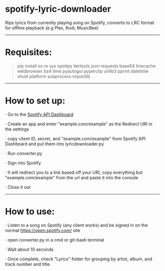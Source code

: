 # **spotify-lyric-downloader**
Rips lyrics from currently playing song on Spotify, converts to LRC format for offline playback (e.g Plex, Kodi, MusicBee)

---------------------------------------------------------------------
# Requisites:

> pip install os re sys spotipy itertools json requests base64 linecache webbrowser bs4 time pyautogui pyperclip urllib3 pprint datetime shutil platform subprocess importlib

---------------------------------------------------------------------
# How to set up:

· Go to the [Spotify API Dashboard](https://developer.spotify.com/dashboard/applications)

· Create an app and enter "example.com/example" as the Redirect URI in the settings

· copy client ID, secret, and "example.com/example" from Spotify API Dashboard and put them into lyricdownloader.py

· Run converter.py

· Sign into Spotify

· It will redirect you to a link based off your URI, copy everything but "example.com/example" from the url and paste it into the console

· Close it out
  
---------------------------------------------------------------------

# How to use:

· Listen to a song on Spotify (any client works) and be signed in on the normal https://open.spotify.com/ site

· open converter.py in a cmd or git-bash terminal

· Wait about 10 seconds

· Once complete, check "Lyrics" folder for grouping by artist, album, and track number and title.
